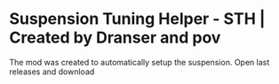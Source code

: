 # Suspension Tuning Helper - STH | Created by Dranser and pov
The mod was created to automatically setup the suspension.
Open last releases and download
